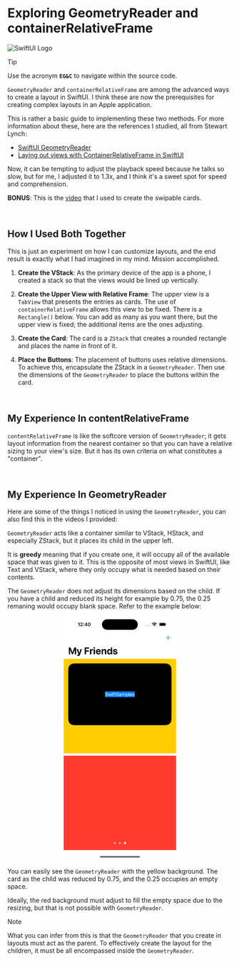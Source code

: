 # Exploring GeometryReader and containerRelativeFrame

![SwiftUI Logo](https://developer.apple.com/news/images/og/swiftui-og.png)

> [!TIP]
> Use the acronym **`EG&C`** to navigate within the source code.

`GeometryReader` and `containerRelativeFrame` are among the advanced ways to create a layout in SwiftUI. I think these are now the prerequisites for creating complex layouts in an Apple application.

This is rather a basic guide to implementing these two methods. For more information about these, here are the references I studied, all from Stewart Lynch:

-  [SwiftUI GeometryReader](https://www.youtube.com/watch?v=AXGrYI78hIo)
-  [Laying out views with ContainerRelativeFrame in SwiftUI](https://www.youtube.com/watch?v=DudvesMYAAY)

Now, it can be tempting to adjust the playback speed because he talks so slow, but for me, I adjusted it to 1.3x, and I think it's a sweet spot for speed and comprehension.

**BONUS**: This is the [video](https://www.youtube.com/watch?v=zzqKhitBQfM) that I used to create the swipable cards.

<br>

## How I Used Both Together

This is just an experiment on how I can customize layouts, and the end result is exactly what I had imagined in my mind. Mission accomplished.

1. **Create the VStack**: As the primary device of the app is a phone, I created a stack so that the views would be lined up vertically.

2. **Create the Upper View with Relative Frame**: The upper view is a `TabView` that presents the entries as cards. The use of `containerRelativeFrame` allows this view to be fixed. There is a `Rectangle()` below. You can add as many as you want there, but the upper view is fixed; the additional items are the ones adjusting.

3. **Create the Card**: The card is a `ZStack` that creates a rounded rectangle and places the name in front of it.

4. **Place the Buttons**: The placement of buttons uses relative dimensions. To achieve this, encapsulate the ZStack in a `GeometryReader`. Then use the dimensions of the `GeometryReader` to place the buttons within the card.

<br>

## My Experience In contentRelativeFrame

`contentRelativeFrame` is like the softcore version of `GeometryReader`; it gets layout information from the nearest container so that you can have a relative sizing to your view's size. But it has its own criteria on what constitutes a "container".

<br>

## My Experience In GeometryReader

Here are some of the things I noticed in using the `GeometryReader`, you can also find this in the videos I provided: 

`GeometryReader` acts like a container similar to VStack, HStack, and especially ZStack, but it places its child in the upper left.

It is **greedy** meaning that if you create one, it will occupy all of the available space that was given to it. This is the opposite of most views in SwiftUI, like Text and VStack, where they only occupy what is needed based on their contents.

The `GeometryReader` does not adjust its dimensions based on the child. If you have a child and reduced its height for example by 0.75, the 0.25 remaning would occupy blank space. Refer to the example below:

<p align="center">
  <img src="../images/geometryReader.png" width="50%"/>
</p>

You can easily see the `GeometryReader` with the yellow background. The card as the child was reduced by 0.75, and the 0.25 occupies an empty space.

Ideally, the red background must adjust to fill the empty space due to the resizing, but that is not possible with `GeometryReader`.

> [!NOTE]
> What you can infer from this is that the `GeometryReader` that you create in layouts must act as the parent. To effectively create the layout for the children, it must be all encompassed inside the `GeometryReader`.